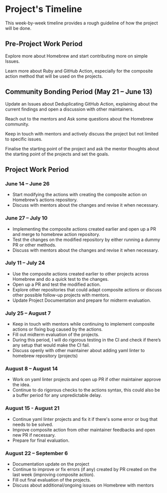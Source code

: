# Project's Timeline

This week-by-week timeline provides a rough guideline of how the project will be done.

## Pre-Project Work Period

Explore more about Homebrew and start contributing more on simple Issues.

Learn more about Ruby and GitHub Action, especially for the composite action method that will be used on the projects.

## Community Bonding Period (May 21 – June 13)

Update an Issues about Deduplicating GitHub Action, explaining about the current findings and open a discussion with other maintainers.

Reach out to the mentors and Ask some questions about the Homebrew community.

Keep in touch with mentors and actively discuss the project but not limited to specific issues.

Finalise the starting point of the project and ask the mentor thoughts about the starting point of the projects and set the goals.

## Project Work Period

### June 14 – June 26

- Start modifying the actions with creating the composite action on Homebrew’s actions repository.
- Discuss with mentors about the changes and revise it when necessary.

### June 27 – July 10

- Implementing the composite actions created earlier and open up a PR and merge to homebrew action repository.
- Test the changes on the modified repository by either running a dummy PR or other methods.
- Discuss with mentors about the changes and revise it when necessary.

### July 11 – July 24

- Use the composite actions created earlier to other projects across Homebrew and do a quick test to the changes.
- Open up a PR and test the modified action.
- Explore other repositories that could adapt composite actions or discuss other possible follow-up projects with mentors.
- Update Project Documentation and prepare for midterm evaluation.

### July 25 – August 7

- Keep in touch with mentors while continuing to implement composite actions or fixing bug caused by the actions.
- Fill out midterm evaluation of the projects.
- During this period, I will do rigorous testing in the CI and check if there’s any setup that would make the CI fail.
- Discuss openly with other maintainer about adding yaml linter to homebrew repository (projects)

### August 8 – August 14

- Work on yaml linter projects and open up PR if other maintainer approve the idea.
- Continue to do rigorous checks to the actions syntax, this could also be a buffer period for any unpredictable delay.

### August 15 - August 21

- Continue yaml linter projects and fix it if there's some error or bug that needs to be solved.
- Improve composite action from other maintainer feedbacks and open new PR if necessary.
- Prepare for final evaluation.

### August 22 – September 6

- Documentation update on the project
- Continue to improve or fix errors (if any) created by PR created on the last week (improving composite action).
- Fill out final evaluation of the projects.
- Discuss about additional/ongoing issues on Homebrew with mentors
